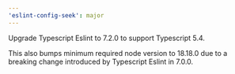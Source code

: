 ```yaml
---
'eslint-config-seek': major
---
```


Upgrade Typescript Eslint to 7.2.0 to support Typescript 5.4.

This also bumps minimum required node version to 18.18.0 due to a breaking change introduced by Typescript Eslint in 7.0.0.
